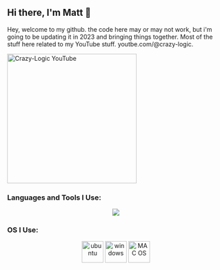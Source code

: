 ## Hi there, I'm Matt 👋

Hey, welcome to my github. the code here may or may not work, but i'm going to be updating it in 2023 and bringing things together. Most of the stuff here related to my YouTube stuff. youtbe.com/@crazy-logic. 
<p>
<a href="httpe://youtube.com/@crazy-logic">
  <img alt="Crazy-Logic YouTube" width="300px" src="https://img.shields.io/badge/YouTube-FF0000?style=for-the-badge&logo=youtube&logoColor=white"/> 
</a>
  </p>

### Languages and Tools I Use:

<p align="center">
  <!--a href="https://skillicons.dev"-->
    <img src="https://skillicons.dev/icons?i=php,mysql,js,html,css,arduino,linux,nginx,raspberrypi,cs" />
</p>

### OS I Use:

<p align="center">
  <!-- https://dev.to/envoy_/150-badges-for-github-pnk#os -->
  <img alt="ubuntu" height="50px" src="https://img.shields.io/badge/Ubuntu-E95420?style=for-the-badge&logo=ubuntu&logoColor=white" />
  <img alt="windows" height="50px" src="https://img.shields.io/badge/Windows-0078D6?style=for-the-badge&logo=windows&logoColor=white" />
  <img alt="MAC OS" height="50px" src="https://img.shields.io/badge/mac%20os-000000?style=for-the-badge&logo=apple&logoColor=white" />
</p>
